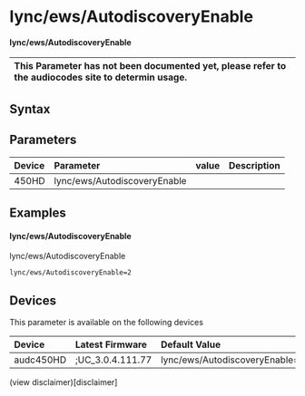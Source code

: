 ﻿---
description: lync/ews/AutodiscoveryEnable
search: false
---

# lync/ews/AutodiscoveryEnable

#### lync/ews/AutodiscoveryEnable


| This Parameter has not been documented yet, please refer to the audiocodes site to determin usage.  | 
| :--- |

## Syntax

## Parameters
|Device|Parameter|value|Description|
|:---|:---|:---|:---|
| 450HD | lync/ews/AutodiscoveryEnable |  |  |

## Examples
#### lync/ews/AutodiscoveryEnable

lync/ews/AutodiscoveryEnable

```
lync/ews/AutodiscoveryEnable=2
```

## Devices
This parameter is available on the following devices

| Device | Latest Firmware | Default Value |
|:---|:---|:---|
| audc450HD | ;UC_3.0.4.111.77 | lync/ews/AutodiscoveryEnable=2 

(view disclaimer)[disclaimer]
